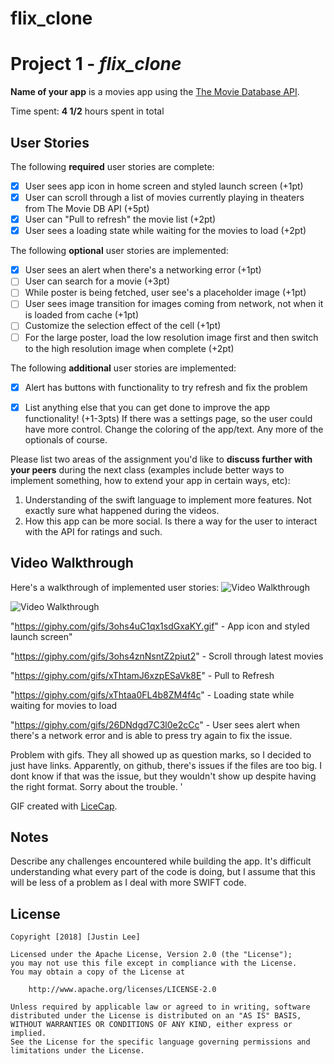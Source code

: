 # flix_clone

# Project 1 - *flix_clone*

**Name of your app** is a movies app using the [The Movie Database API](http://docs.themoviedb.apiary.io/#).

Time spent: **4 1/2** hours spent in total

## User Stories

The following **required** user stories are complete:

- [x] User sees app icon in home screen and styled launch screen (+1pt)
- [x] User can scroll through a list of movies currently playing in theaters from The Movie DB API (+5pt)
- [x] User can "Pull to refresh" the movie list (+2pt)
- [x] User sees a loading state while waiting for the movies to load (+2pt)

The following **optional** user stories are implemented:

- [x] User sees an alert when there's a networking error (+1pt)
- [ ] User can search for a movie (+3pt)
- [ ] While poster is being fetched, user see's a placeholder image (+1pt)
- [ ] User sees image transition for images coming from network, not when it is loaded from cache (+1pt)
- [ ] Customize the selection effect of the cell (+1pt)
- [ ] For the large poster, load the low resolution image first and then switch to the high resolution image when complete (+2pt)

The following **additional** user stories are implemented:
-[x] Alert has buttons with functionality to try refresh and fix the problem

- [x] List anything else that you can get done to improve the app functionality! (+1-3pts)
   If there was a settings page, so the user could have more control. Change the coloring of the app/text.
   Any more of the optionals of course. 

Please list two areas of the assignment you'd like to **discuss further with your peers** during the next class (examples include better ways to implement something, how to extend your app in certain ways, etc):

1. Understanding of the swift language to implement more features. Not exactly sure what happened during the videos.
2. How this app can be more social. Is there a way for the user to interact with the API for ratings and such.

## Video Walkthrough

Here's a walkthrough of implemented user stories:
<img src='https://imgur.com/sGf7ILU.gif' title='Video Walkthrough' width='' alt='Video Walkthrough' />

<img src='https://giphy.com/gifs/3ohs4uC1qx1sdGxaKY.gif' title='App icon and styled launch screen' width='' alt='Video Walkthrough' />


"https://giphy.com/gifs/3ohs4uC1qx1sdGxaKY.gif" - App icon and styled launch screen"


"https://giphy.com/gifs/3ohs4znNsntZ2piut2" - Scroll through latest movies


"https://giphy.com/gifs/xThtamJ6xzpESaVk8E" - Pull to Refresh


"https://giphy.com/gifs/xThtaa0FL4b8ZM4f4c" - Loading state while waiting for movies to load


"https://giphy.com/gifs/26DNdgd7C3l0e2cCc" - User sees alert when there's a network error and is able to press try again to fix the issue. 

Problem with gifs. They all showed up as question marks, so I decided to just have links. Apparently, on github, there's issues if the files are too big. I dont know if that was the issue, but they wouldn't show up despite having the right format. Sorry about the trouble. '



GIF created with [LiceCap](http://www.cockos.com/licecap/).

## Notes

Describe any challenges encountered while building the app.
    It's difficult understanding what every part of the code is doing, but I assume that this will be less of a problem as I deal with more SWIFT code. 
## License

    Copyright [2018] [Justin Lee]

    Licensed under the Apache License, Version 2.0 (the "License");
    you may not use this file except in compliance with the License.
    You may obtain a copy of the License at

        http://www.apache.org/licenses/LICENSE-2.0

    Unless required by applicable law or agreed to in writing, software
    distributed under the License is distributed on an "AS IS" BASIS,
    WITHOUT WARRANTIES OR CONDITIONS OF ANY KIND, either express or implied.
    See the License for the specific language governing permissions and
    limitations under the License.
